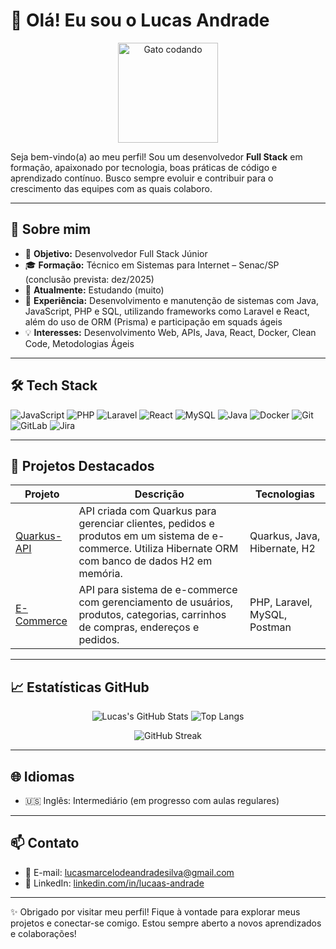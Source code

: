 # 👋 Olá! Eu sou o Lucas Andrade

<p align="center">
  <img src="https://media2.giphy.com/media/v1.Y2lkPTc5MGI3NjExcTNheW1jMDVqNjRkOTNuOGI5am5yaWtzbWQ1OWZ0eXNnMzNlcDM3cSZlcD12MV9pbnRlcm5hbF9naWZfYnlfaWQmY3Q9Zw/E6jscXfv3AkWQ/giphy.gif" height="160px" alt="Gato codando" />
</p>

Seja bem-vindo(a) ao meu perfil! Sou um desenvolvedor **Full Stack** em formação, apaixonado por tecnologia, boas práticas de código e aprendizado contínuo. Busco sempre evoluir e contribuir para o crescimento das equipes com as quais colaboro.

---

## 🚀 Sobre mim

- 🎯 **Objetivo:** Desenvolvedor Full Stack Júnior 
- 🎓 **Formação:** Técnico em Sistemas para Internet – Senac/SP (conclusão prevista: dez/2025)  
- 💼 **Atualmente:** Estudando (muito) 
- 🔁 **Experiência:** Desenvolvimento e manutenção de sistemas com Java, JavaScript, PHP e SQL, utilizando frameworks como Laravel e React, além do uso de ORM (Prisma) e participação  em squads ágeis  
- 💡 **Interesses:** Desenvolvimento Web, APIs, Java, React, Docker, Clean Code, Metodologias Ágeis  

---

## 🛠️ Tech Stack

![JavaScript](https://img.shields.io/badge/-JavaScript-05122A?style=flat&logo=javascript)
![PHP](https://img.shields.io/badge/-PHP-05122A?style=flat&logo=php)
![Laravel](https://img.shields.io/badge/-Laravel-05122A?style=flat&logo=laravel)
![React](https://img.shields.io/badge/-React-05122A?style=flat&logo=react)
![MySQL](https://img.shields.io/badge/-MySQL-05122A?style=flat&logo=mysql)
![Java](https://img.shields.io/badge/-Java-05122A?style=flat&logo=java)
![Docker](https://img.shields.io/badge/-Docker-05122A?style=flat&logo=docker)
![Git](https://img.shields.io/badge/-Git-05122A?style=flat&logo=git)
![GitLab](https://img.shields.io/badge/-GitLab-05122A?style=flat&logo=gitlab)
![Jira](https://img.shields.io/badge/-Jira-05122A?style=flat&logo=jira)

---

## 🌟 Projetos Destacados

| Projeto | Descrição | Tecnologias |
|--------|-----------|-------------|
| [Quarkus-API](https://github.com/LucaasAndrade/api-with-quarkus) | API criada com Quarkus para gerenciar clientes, pedidos e produtos em um sistema de e-commerce. Utiliza Hibernate ORM com banco de dados H2 em memória. | Quarkus, Java, Hibernate, H2 |
| [E-Commerce](https://github.com/FernandoMCaires/PI_3) | API para sistema de e-commerce com gerenciamento de usuários, produtos, categorias, carrinhos de compras, endereços e pedidos. | PHP, Laravel, MySQL, Postman |

---

## 📈 Estatísticas GitHub

<div align="center">

![Lucas's GitHub Stats](https://github-readme-stats.vercel.app/api?username=LucaasAndrade&show_icons=true&theme=github_dark&hide_border=true&count_private=true)
![Top Langs](https://github-readme-stats.vercel.app/api/top-langs/?username=LucaasAndrade&layout=compact&theme=github_dark&hide_border=true)

![GitHub Streak](https://streak-stats.demolab.com/?user=LucaasAndrade&theme=github-dark&hide_border=true)

</div>

---

## 🌐 Idiomas

- 🇺🇸 Inglês: Intermediário (em progresso com aulas regulares)   

---

## 📫 Contato

- 📧 E-mail: [lucasmarcelodeandradesilva@gmail.com](mailto:lucasmarcelodeandradesilva@gmail.com)  
- 💼 LinkedIn: [linkedin.com/in/lucaas-andrade](https://linkedin.com/in/lucaas-andrade/)

---

✨ Obrigado por visitar meu perfil! Fique à vontade para explorar meus projetos e conectar-se comigo. Estou sempre aberto a novos aprendizados e colaborações!
